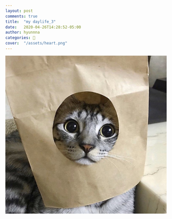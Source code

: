 ```yaml
---
layout: post
comments: true
title:  "my daylife_3"
date:   2020-04-26T14:28:52-05:00
author: hyunnna
categories: 🖤
cover:  "/assets/heart.png"
---
```


![picture](/assets/cat1.jpg)

